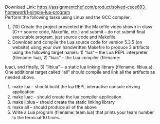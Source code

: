 Download Link: https://assignmentchef.com/product/solved-csce693-homework1-simple-lua-program
<br>
Perform the following tasks using Linux and the GCC compiler.

<ol>

 <li>(10) Create the project presented in the Makefile video shown in class (C++ source code, Makefile, etc.) and submit – do not submit final executable program, just source code and Makefile.</li>

 <li> Download and compile the Lua source code for version 5.3.5 (on website) using your own handwritten Makefile to produce 3 artifacts using the following target names: 1) “lua” – the Lua REPL interpreter (filename: lua), 2) “luac” – the Lua compiler (filename:</li>

</ol>

luac), and finally, 3) “liblua” – a static lua linking library (filename: liblua.a).  One additional target called “all” should compile and link all the artifacts as needed above.

<ol>

 <li>make lua – should build the lua REPL interactive console driving application</li>

 <li>make luac – should create the lua compiler application.</li>

 <li>make liblua – should create the static linking library</li>

 <li>make all – should produce all of the above</li>

 <li> Write a Lua program (filename: team.lua) that prints your team number to the terminal 10 times.</li>

</ol>